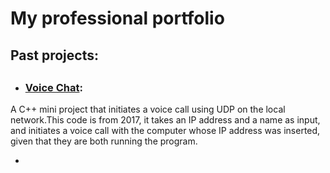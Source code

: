 # My professional portfolio
##
## Past projects:
##
* ### [Voice Chat](https://github.com/YuvalAmshalem/Voice-Chat.git "Voice Chat Code"):
A C++ mini project that initiates a voice call using UDP on the local network.This code is from 2017, it takes an IP address and a name as input, and initiates a voice call with the computer whose IP address was inserted, given that they are both running the program.

*
